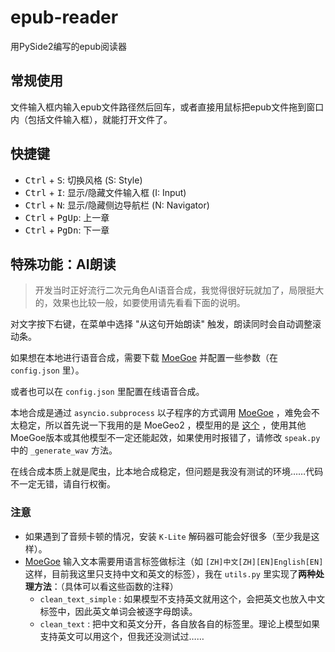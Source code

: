 # epub-reader
用PySide2编写的epub阅读器

## 常规使用
文件输入框内输入epub文件路径然后回车，或者直接用鼠标把epub文件拖到窗口内（包括文件输入框），就能打开文件了。

## 快捷键
- <kbd>Ctrl</kbd> + <kbd>S</kbd>: 切换风格 (S: Style)
- <kbd>Ctrl</kbd> + <kbd>I</kbd>: 显示/隐藏文件输入框 (I: Input)
- <kbd>Ctrl</kbd> + <kbd>N</kbd>: 显示/隐藏侧边导航栏 (N: Navigator)
- <kbd>Ctrl</kbd> + <kbd>PgUp</kbd>: 上一章
- <kbd>Ctrl</kbd> + <kbd>PgDn</kbd>: 下一章

## 特殊功能：AI朗读
> 开发当时正好流行二次元角色AI语音合成，我觉得很好玩就加了，局限挺大的，效果也比较一般，如要使用请先看看下面的说明。

对文字按下右键，在菜单中选择 "从这句开始朗读" 触发，朗读同时会自动调整滚动条。

如果想在本地进行语音合成，需要下载 [MoeGoe](https://github.com/CjangCjengh/MoeGoe) 并配置一些参数（在 `config.json` 里）。

或者也可以在 `config.json` 里配置在线语音合成。

本地合成是通过 `asyncio.subprocess` 以子程序的方式调用 [MoeGoe](https://github.com/CjangCjengh/MoeGoe) ，难免会不太稳定，所以首先说一下我用的是 MoeGeo2 ，模型用的是 [这个](https://github.com/CjangCjengh/TTSModels#nene--nanami--rong--tang) ，使用其他MoeGoe版本或其他模型不一定还能起效，如果使用时报错了，请修改 `speak.py` 中的 `_generate_wav` 方法。

在线合成本质上就是爬虫，比本地合成稳定，但问题是我没有测试的环境……代码不一定无错，请自行权衡。

### 注意
- 如果遇到了音频卡顿的情况，安装 `K-Lite` 解码器可能会好很多（至少我是这样）。
- [MoeGoe](https://github.com/CjangCjengh/MoeGoe) 输入文本需要用语言标签做标注（如 `[ZH]中文[ZH][EN]English[EN]` 这样，目前我这里只支持中文和英文的标签），我在 `utils.py` 里实现了**两种处理方法**：（具体可以看这些函数的注释）
  - `clean_text_simple` : 如果模型不支持英文就用这个，会把英文也放入中文标签中，因此英文单词会被逐字母朗读。
  - `clean_text` : 把中文和英文分开，各自放各自的标签里。理论上模型如果支持英文可以用这个，但我还没测试过……
